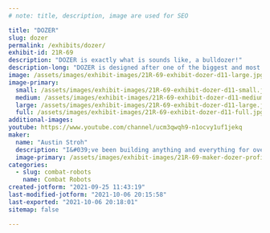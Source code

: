 ```yaml
---
# note: title, description, image are used for SEO

title: "DOZER"
slug: dozer
permalink: /exhibits/dozer/
exhibit-id: 21R-69
description: "DOZER is exactly what is sounds like, a bulldozer!"
description-long: "DOZER is designed after one of the biggest and most powerful bulldozers, the D11. It has a hydraulically powered front blade made for flipping and plowing through the competition. "
image: /assets/images/exhibit-images/21R-69-exhibit-dozer-d11-large.jpg
image-primary: 
  small: /assets/images/exhibit-images/21R-69-exhibit-dozer-d11-small.jpg
  medium: /assets/images/exhibit-images/21R-69-exhibit-dozer-d11-medium.jpg
  large: /assets/images/exhibit-images/21R-69-exhibit-dozer-d11-large.jpg
  full: /assets/images/exhibit-images/21R-69-exhibit-dozer-d11-full.jpg
additional-images: 
youtube: https://www.youtube.com/channel/ucm3qwqh9-n1ocvy1uf1jekq
maker: 
  name: "Austin Stroh"
  description: "I&#039;ve been building anything and everything for over 10 years. My passion for design and building things led me to get a degree in mechanical engineering from USF. I&#039;ve never built a robot before this one but I think they&#039;re awesome and I hope to start building more. Check out my YouTube channel \"Stuff I Build\" to see videos of my robot and other projects!"
  image-primary: /assets/images/exhibit-images/21R-69-maker-dozer-profile-pic-medium.JPG
categories: 
  - slug: combat-robots
    name: Combat Robots
created-jotform: "2021-09-25 11:43:19"
last-modified-jotform: "2021-10-06 20:15:58"
last-exported: "2021-10-06 20:18:01"
sitemap: false

---
```

